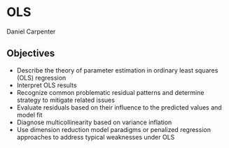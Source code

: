 OLS
================
Daniel Carpenter

## Objectives
* Describe the theory of parameter estimation in ordinary least squares (OLS) regression
* Interpret OLS results
* Recognize common problematic residual patterns and determine strategy to mitigate related issues
* Evaluate residuals based on their influence to the predicted values and model fit
* Diagnose multicollinearity based on variance inflation
* Use dimension reduction model paradigms or penalized regression approaches to address typical weaknesses under OLS